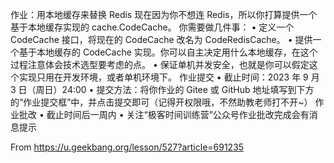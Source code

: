 作业：用本地缓存来替换 Redis
现在因为你不想连 Redis，所以你打算提供一个基于本地缓存实现的 cache.CodeCache。
你需要做几件事：
• 定义一个 CodeCache 接口，将现在的 CodeCache 改名为 CodeRedisCache。
• 提供一个基于本地缓存的 CodeCache 实现。你可以自主决定用什么本地缓存，在这个过程注意体会技术选型要考虑的点。
• 保证单机并发安全，也就是你可以假定这个实现只用在开发环境，或者单机环境下。
作业提交
• 截止时间：2023 年 9 月 3 日（周日）24:00
• 提交方法：将你作业的 Gitee 或 GitHub 地址填写到下方的“作业提交框”中，并点击提交即可（记得开权限哦，不然助教老师打不开~）
作业批改
• 截止时间后一周内
• 关注“极客时间训练营”公众号作业批改完成会有消息提示

From <https://u.geekbang.org/lesson/527?article=691235> 
